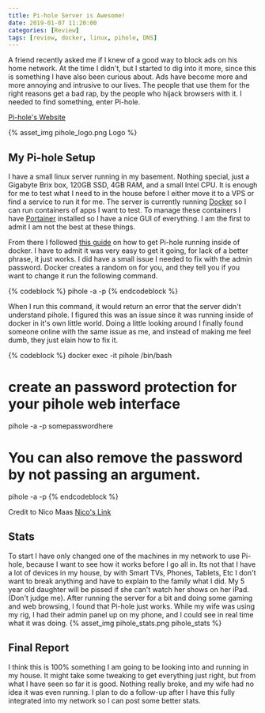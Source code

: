 ```yaml
---
title: Pi-hole Server is Awesome!
date: 2019-01-07 11:20:00
categories: [Review]
tags: [review, docker, linux, pihole, DNS]
---
```


A friend recently asked me if I knew of a good way to block ads on his home network. At the time I didn't, but I started to dig into it more, since this is something I have also been curious about. Ads have become more and more annoying and intrusive to our lives. The people that use them for the right reasons get a bad rap, by the people who hijack browsers with it. I needed to find something, enter Pi-hole.

<a href="https://pi-hole.net/">Pi-hole's Website</a>

{% asset_img pihole_logo.png Logo %}

<!--more-->

## My Pi-hole Setup
I have a small linux server running in my basement. Nothing special, just a Gigabyte Brix box, 120GB SSD, 4GB RAM, and a small Intel CPU. It is enough for me to test what I need to in the house before I either move it to a VPS or find a service to run it for me. The server is currently running <a href="https://www.docker.com/">Docker</a> so I can run containers of apps I want to test. To manage these containers I have <a href="https://www.portainer.io/">Portainer</a> installed so I have a nice GUI of everything. I am the first to admit I am not the best at these things.

From there I followed <a href="https://github.com/pi-hole/docker-pi-hole">this guide</a> on how to get Pi-hole running inside of docker. I have to admit it was very easy to get it going, for lack of a better phrase, it just works. I did have a small issue I needed to fix with the admin password. Docker creates a random on for you, and they tell you if you want to change it run the following command. 

{% codeblock %}
pihole -a -p
{% endcodeblock %}

When I run this command, it would return an error that the server didn't understand pihole. I figured this was an issue since it was running inside of docker in it's own little world. Doing a little looking around I finally found someone online with the same issue as me, and instead of making me feel dumb, they just elain how to fix it.

{% codeblock %}
docker exec -it pihole /bin/bash
# create an password protection for your pihole web interface
pihole -a -p somepasswordhere
# You can also remove the password by not passing an argument.
pihole -a -p
{% endcodeblock %}

Credit to Nico Maas <a href="https://www.nico-maas.de/?p=1525">Nico's Link</a>

## Stats
To start I have only changed one of the machines in my network to use Pi-hole, because I want to see how it works before I go all in. Its not that I have a lot of devices in my house, by with Smart TVs, Phones, Tablets, Etc I don't want to break anything and have to explain to the family what I did. My 5 year old daughter will be pissed if she can't watch her shows on her iPad. (Don't judge me). After running the server for a bit and doing some gaming and web browsing, I found that Pi-hole just works. While my wife was using my rig, I had their admin panel up on my phone, and I could see in real time what it was doing.
{% asset_img pihole_stats.png pihole_stats %}

## Final Report
I think this is 100% something I am going to be looking into and running in my house. It might take some tweaking to get everything just right, but from what I have seen so far it is good. Nothing really broke, and my wife had no idea it was even running. I plan to do a follow-up after I have this fully integrated into my network so I can post some better stats.